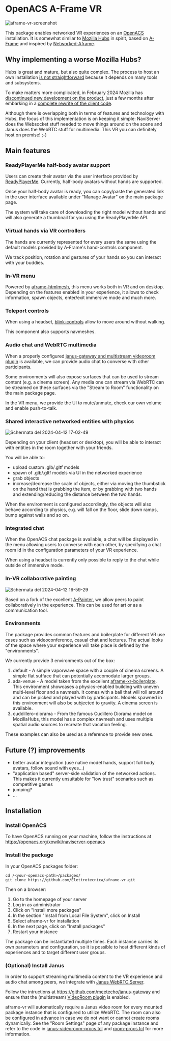 # OpenACS A-Frame VR
![aframe-vr-screenshot](https://github.com/Elettrotecnica/aframe-vr/assets/3331940/234670fe-c79f-4515-bd2a-782c8bd3ce04)


This package enables networked VR experiences on an
[OpenACS](https://openacs.org/) installation. It is somewhat similar
to [Mozilla Hubs](https://hubs.mozilla.com/) in spirit, based on
[A-Frame](https://aframe.io/) and inspired by
[Networked-Aframe](https://github.com/networked-aframe/networked-aframe).

## Why implementing a worse Mozilla Hubs?
Hubs is great and mature, but also quite complex. The process to host
an own installation [is not
straightforward](https://github.com/mozilla/hubs-cloud/tree/master/community-edition)
because it depends on many tools and subsystems.

To make matters more complicated, in February 2024 Mozilla has
[discontinued new development on the
product](https://hubs.mozilla.com/labs/sunset/), just a few months
after embarking in a [complete rewrite of the client
code](https://hubs.mozilla.com/labs/the-new-hubs-client/).

Although there is overlapping both in terms of features and technology
with Hubs, the focus of this implementation is on keeping it simple:
NaviServer does the Websocket stuff needed to move things around on
the scene and Janus does the WebRTC stuff for multimedia. This VR you
can definitely host on premise! ;-)

## Main features

### ReadyPlayerMe half-body avatar support

Users can create their avatar via the user interface provided by
[ReadyPlayerMe](https://vr.readyplayer.me/). Currently, half-body
avatars without hands are supported.

Once your half-body avatar is ready, you can copy/paste the generated
link in the user interface available under "Manage Avatar" on the main
package page.

The system will take care of downloading the right model without hands
and will also generate a thumbnail for you using the ReadyPlayerMe
API.

### Virtual hands via VR controllers

The hands are currently represented for every users the same using the
default models provided by A-Frame's hand-controls component.

We track position, rotation and gestures of your hands so you can
interact with your buddies.

### In-VR menu

Powered by
[aframe-htmlmesh](https://github.com/AdaRoseCannon/aframe-htmlmesh),
this menu works both in VR and on desktop. Depending on the features
enabled in your experience, it allows to check information, spawn
objects, enter/exit immersive mode and much more.

### Teleport controls

When using a headset,
[blink-controls](https://github.com/jure/aframe-blink-controls) allow
to move around without walking.

This component also supports navmeshes.

### Audio chat and WebRTC multimedia

When a properly configured [janus-gateway and multistream videoroom
plugin](https://janus.conf.meetecho.com/mvideoroomtest.html) is
available, we can provide audio chat to converse with other
participants.

Some environments will also expose surfaces that can be used to stream
content (e.g. a cinema screen). Any media one can stream via WebRTC
can be streamed on these surfaces via the "Stream to Room"
functionality on the main package page.

In the VR menu, we provide the UI to mute/unmute, check our own volume
and enable push-to-talk.

### Shared interactive networked entities with physics
![Schermata del 2024-04-12 17-02-49](https://github.com/Elettrotecnica/aframe-vr/assets/3331940/24a56dad-7efd-4e54-a312-7e54f4b53342)

Depending on your client (headset or desktop), you will be able to
interact with entities in the room together with your friends.

You will be able to:
* upload custom .glb/.gltf models
* spawn of .glb/.gltf models via UI in the networked experience
* grab objects
* increase/decrease the scale of objects, either via moving the
  thumbstick on the hand that is grabbing the item, or by grabbing
  with two hands and extending/reducing the distance between the two
  hands.

When the environment is configured accordingly, the objects will also
behave according to physics, e.g. will fall on the floor, slide down
ramps, bump against walls and so on.

### Integrated chat

When the OpenACS chat package is available, a chat will be displayed
in the menu allowing users to converse with each other, by specifying
a chat room id in the configuration parameters of your VR experience.

When using a headset is currently only possible to reply to the chat
while outside of immersive mode.

### In-VR collaborative painting
![Schermata del 2024-04-12 16-59-29](https://github.com/Elettrotecnica/aframe-vr/assets/3331940/532dbafe-be08-4b90-ba70-2731a43bf50b)

Based on a fork of the excellent
[A-Painter](https://github.com/aframevr/a-painter), we allow peers to
paint collaboratively in the experience. This can be used for art or
as a communication tool.

### Environments

The package provides common features and boilerplate for different VR
use cases such as videoconference, casual chat and lectures. The
actual looks of the space where your experience will take place is
defined by the "environments".

We currently provide 3 environments out of the box:
1. default - A simple vaporwave space with a couple of cinema
             screens. A simple flat sufface that can potentially
             accomodate larger groups.
2. ada-venue - A model taken from the excellent
               [aframe-xr-boilerplate](https://github.com/AdaRoseCannon/aframe-xr-boilerplate/). This
               environment showcases a physics-enabled building with
               uneven multi-level floor and a navmesh. It comes with a
               ball that will roll around and can be picked and played
               with by participants. Models spawned in this
               environment will also be subjected to gravity. A cinema
               screen is available.
3. cuddillero-diorama - From the famous Cudillero Diorama model on
                        MozillaHubs, this model has a complex navmesh
                        and uses multiple spatial audio sources to
                        recreate that vacation feeling.

These examples can also be used as a reference to provide new ones.

## Future (?) improvements
* better avatar integration (use native model hands, support full body
  avatars, follow sound with eyes...)
* "application based" server-side validation of the networked
  actions. This makes it currently unsuitable for "low trust"
  scenarios such as competitive games
* jumping?
* ...

## Installation

### Install OpenACS
To have OpenACS running on your machine, follow the instructions at
https://openacs.org/xowiki/naviserver-openacs

### Install the package

In your OpenACS packages folder:
```
cd /<your-openacs-path>/packages/
git clone https://github.com/Elettrotecnica/aframe-vr.git
```

Then on a browser:
1. Go to the homepage of your server
2. Log in as administrator
3. Click on "Install more packages"
4. In the section "Install from Local File System", click on Install
5. Select aframe-vr for installation
6. In the next page, click on "Install packages"
7. Restart your instance

The package can be instantiated multiple times. Each instance carries
its own parameters and configuration, so it is possible to host
different kinds of experiences and to target different user groups.

### (Optional) Install Janus

In order to support streaming multimedia content to the VR experience
and audio chat among peers, we integrate with [Janus WebRTC
Server](https://janus.conf.meetecho.com/).

Follow the intructions at https://github.com/meetecho/janus-gateway
and ensure that the (multistream) [VideoRoom
plugin](https://janus.conf.meetecho.com/docs/videoroom.html) is
enabled.

aframe-vr will automatically require a Janus video room for every
mounted package instance that is configured to utilize WebRTC. The
room can also be configured in advance in case we do not want or
cannot create rooms dynamically. See the "Room Settings" page of any
package instance and refer to the code in
[janus-videoroom-procs.tcl](https://github.com/Elettrotecnica/aframe-vr/blob/main/tcl/janus-videoroom-procs.tcl)
and
[room-procs.tcl](https://github.com/Elettrotecnica/aframe-vr/blob/main/tcl/room-procs.tcl)
for more information.

